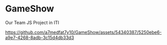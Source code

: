 # GameShow
 Our Team JS Project in ITI

https://github.com/a7medfat7y10/GameShow/assets/54340387/5250ebe6-a9e7-4268-8adb-3c15d4db33d3

